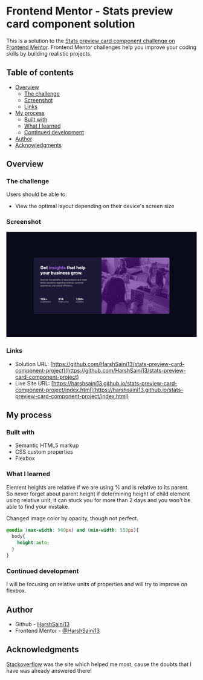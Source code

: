 # Frontend Mentor - Stats preview card component solution

This is a solution to the [Stats preview card component challenge on Frontend Mentor](https://www.frontendmentor.io/challenges/stats-preview-card-component-8JqbgoU62). Frontend Mentor challenges help you improve your coding skills by building realistic projects. 

## Table of contents

- [Overview](#overview)
  - [The challenge](#the-challenge)
  - [Screenshot](#screenshot)
  - [Links](#links)
- [My process](#my-process)
  - [Built with](#built-with)
  - [What I learned](#what-i-learned)
  - [Continued development](#continued-development)
- [Author](#author)
- [Acknowledgments](#acknowledgments)

## Overview

### The challenge

Users should be able to:

- View the optimal layout depending on their device's screen size

### Screenshot

![](./screenshot.png)



### Links

- Solution URL: [https://github.com/HarshSaini13/stats-preview-card-component-project](https://github.com/HarshSaini13/stats-preview-card-component-project)
- Live Site URL: [https://harshsaini13.github.io/stats-preview-card-component-project/index.html](https://harshsaini13.github.io/stats-preview-card-component-project/index.html)

## My process

### Built with

- Semantic HTML5 markup
- CSS custom properties
- Flexbox

### What I learned

Element heights are relative if we are using % and is relative to its parent. So never forget about parent height if determining height of child element using relative unit, it can stuck you for more than 2 days and you won't be able to find your mistake.

Changed image color by opacity, though not perfect.

```css
@media (max-width: 960px) and (min-width: 550px){
  body{
    height:auto;
  }
}
```

### Continued development

I will be focusing on relative units of properties and will try to improve on flexbox.


## Author

- Github - [HarshSaini13](https://github.com/HarshSaini13)
- Frontend Mentor - [@HarshSaini13](https://www.frontendmentor.io/profile/HarshSaini13)


## Acknowledgments

[Stackoverflow](https://stackoverflow.com) was the site which helped me most, cause the doubts that I have was already answered there!

